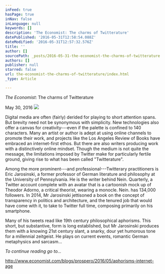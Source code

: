 ```yaml
---
inFeed: true
hasPage: true
inNav: false
inLanguage: null
keywords: []
description: 'The Economist: The charms of Twitterature'
datePublished: '2016-05-31T12:58:54.088Z'
dateModified: '2016-05-31T12:57:32.576Z'
title: ''
author: []
sourcePath: _posts/2016-05-31-the-economist-the-charms-of-twitterature.md
authors: []
publisher: null
starred: false
url: the-economist-the-charms-of-twitterature/index.html
_type: Article

---
```

_The Economist_: The charms of Twitterature

May 30, 2016
![](https://the-grid-user-content.s3-us-west-2.amazonaws.com/a4a791c8-e0e5-442a-9df9-b0cc5e92a23a.jpg)

Digital media are often (fairly) derided for playing to short attention spans. But brevity need not be synonymous with simplicity. New technologies also offer a canvas for creativity---even if the palette is confined to 140 characters. Many an artist or author is adept at using online channels to promote their work, and projects like the Los Angeles Review of Books have embraced an internet-first ethos. But there are also writers producing work with a distinctively online mindset. Though the medium is not quite the message, the limitations imposed by Twitter make for particularly fertile ground, giving rise to what has been called "Twitterature". 

Among the more prominent---and professional---Twitterary practitioners is Eric Jarosinski, a former professor of German literature and philosophy at the University of Pennsylvania. He is the writer behind Nein. Quarterly, a Twitter account complete with an avatar that is a cartoonish mock up of Theodor Adorno, a critical theorist, wearing a monocle. Nein. has 134,000 followers. In 2014, Mr Jarosinski jettisoned a book on the concept of transparency in politics and architecture, and the tenured job that would have come with it, to take to Twitter full time, composing primarily on his smartphone. 

Many of his tweets read like 19th century philosophical aphorisms. This short, but substantive, form is long established, but Mr Jarosinski produces them with a knowing 21st century slant, a snarky, dour yet humorous tone for a millennial zeitgeist. He plays on current events, romantic German metaphysics and sarcasm...

_To continue reading go to..._

http://www.economist.com/blogs/prospero/2016/05/aphorisms-internet-age